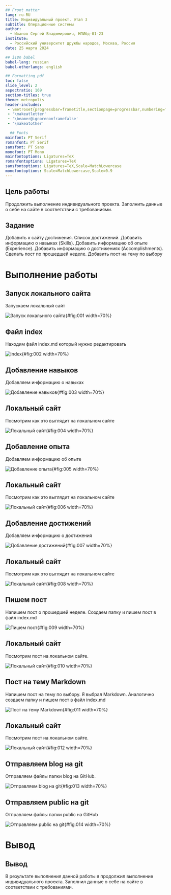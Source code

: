```yaml
---
## Front matter
lang: ru-RU
title: Индивидуальный проект. Этап 3
subtitle: Операционные системы
author:
  - Иванов Сергей Владимирович, НПИбд-01-23
institute:
  - Российский университет дружбы народов, Москва, Россия
date: 25 марта 2024

## i18n babel
babel-lang: russian
babel-otherlangs: english

## Formatting pdf
toc: false
slide_level: 2
aspectratio: 169
section-titles: true
theme: metropolis
header-includes:
 - \metroset{progressbar=frametitle,sectionpage=progressbar,numbering=fraction}
 - '\makeatletter'
 - '\beamer@ignorenonframefalse'
 - '\makeatother'

  ## Fonts
mainfont: PT Serif
romanfont: PT Serif
sansfont: PT Sans
monofont: PT Mono
mainfontoptions: Ligatures=TeX
romanfontoptions: Ligatures=TeX
sansfontoptions: Ligatures=TeX,Scale=MatchLowercase
monofontoptions: Scale=MatchLowercase,Scale=0.9
---
```


## Цель работы

Продолжить выполнение индивидуального проекта. Заполнить данные о себе на сайте в соответствии с требованиями.

## Задание

Добавить к сайту достижения.
Список достижений.
Добавить информацию о навыках (Skills).
Добавить информацию об опыте (Experience).
Добавить информацию о достижениях (Accomplishments).
Сделать пост по прошедшей неделе.
Добавить пост на тему по выбору

# Выполнение работы

## Запуск локального сайта

Запускаем локальный сайт 

![Запуск локального сайта](image/1.png){#fig:001 width=70%}

## Файл index

Находим файл index.md который нужно редактировать 

![index](image/2.png){#fig:002 width=70%}

## Добавление навыков

Добавляем информацию о навыках 

![Добавление навыков](image/3.png){#fig:003 width=70%}

## Локальный сайт

Посмотрим как это выглядит на локальном сайте 

![Локальный сайт](image/4.png){#fig:004 width=70%}

## Добавление опыта

Добавляем информацию об опыте  

![Добавление опыта](image/5.png){#fig:005 width=70%}

## Локальный сайт

Посмотрим как это выглядит на локальном сайте 

![Локальный сайт](image/6.png){#fig:006 width=70%}

## Добавление достижений

Добавляем информацию о достижения 

![Добавление достижений](image/7.png){#fig:007 width=70%}

## Локальный сайт

Посмотрим как это выглядит на локальном сайте

![Локальный сайт](image/8.png){#fig:008 width=70%}

## Пишем пост

Напишем пост о прошедшей неделе. Создаем папку и пишем пост в файл index.md 

![Пишем пост](image/9.png){#fig:009 width=70%}

## Локальный сайт

Посмотрим пост на локальном сайте. 

![Локальный сайт](image/10.png){#fig:010 width=70%}

## Пост на тему Markdown

Напишем пост на тему по выбору. Я выбрал Markdown. Аналогично создаем папку и пишем пост в файл index.md

![Пост на тему Markdown](image/11.png){#fig:011 width=70%}

## Локальный сайт

Посмотрим пост на локальном сайте. 

![Локальный сайт](image/12.png){#fig:012 width=70%}

## Отправляем blog на git

Отправляем файлы папки blog на GitHub. 

![Отправляем blog на git](image/13.png){#fig:013 width=70%}

## Отправляем public на git

Отправляем файлы папки public на GitHub 

![Отправляем public на git](image/14.png){#fig:014 width=70%}

# Вывод

## Вывод 

В результате выполнения данной работы я продолжил выполнение индивидуального проекта. Заполнил данные о себе на сайте в соответствии с требованиями.











